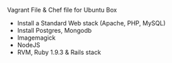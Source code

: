 Vagrant File & Chef file for Ubuntu Box

- Install a Standard Web stack (Apache, PHP, MySQL)
- Install Postgres, Mongodb
- Imagemagick
- NodeJS
- RVM, Ruby 1.9.3 & Rails stack